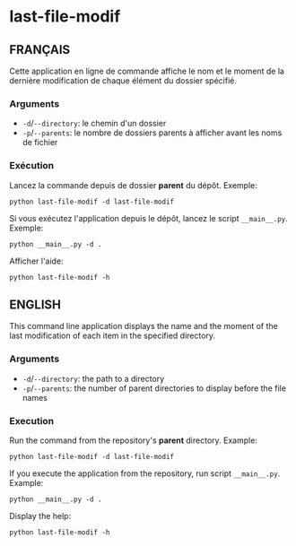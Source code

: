 # last-file-modif

## FRANÇAIS

Cette application en ligne de commande affiche le nom et le moment de la
dernière modification de chaque élément du dossier spécifié.

### Arguments

* `-d`/`--directory`: le chemin d'un dossier
* `-p`/`--parents`: le nombre de dossiers parents à afficher avant les noms de
fichier

### Exécution

Lancez la commande depuis de dossier **parent** du dépôt. Exemple:

```
python last-file-modif -d last-file-modif
```

Si vous exécutez l'application depuis le dépôt, lancez le script `__main__.py`.
Exemple:

```
python __main__.py -d .
```

Afficher l'aide:
```
python last-file-modif -h
```

## ENGLISH

This command line application displays the name and the moment of the last
modification of each item in the specified directory.

### Arguments

* `-d`/`--directory`: the path to a directory
* `-p`/`--parents`: the number of parent directories to display before the file
names

### Execution

Run the command from the repository's **parent** directory. Example:

```
python last-file-modif -d last-file-modif
```

If you execute the application from the repository, run script `__main__.py`.
Example:

```
python __main__.py -d .
```

Display the help:
```
python last-file-modif -h
```
